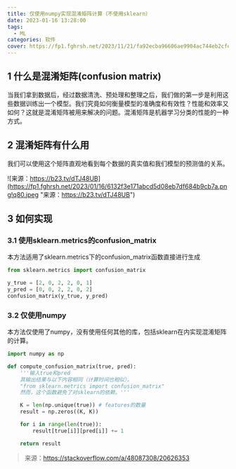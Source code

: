 ```yaml
---
title: 仅使用numpy实现混淆矩阵计算（不使用sklearn）
date: 2023-01-16 13:28:00
tags:
  - ML
categories: 软件
cover: https://fp1.fghrsh.net/2023/11/21/fa92ecba96606ae9904ac744eb2cfe3b.jpg!q80.jpeg
---
```


## 1 什么是混淆矩阵(confusion matrix)
当我们拿到数据后，经过数据清洗、预处理和整理之后，我们做的第一步是利用这些数据训练出一个模型。我们究竟如何衡量模型的准确度和有效性？性能和效率又如何？这就是混淆矩阵被用来解决的问题。混淆矩阵是机器学习分类的性能的一种方式。<!-- more -->

## 2 混淆矩阵有什么用
我们可以使用这个矩阵直观地看到每个数据的真实值和我们模型的预测值的关系。

![来源：https://b23.tv/dTJ48UB](https://fp1.fghrsh.net/2023/01/16/6132f3e171abcd5d08eb7df684b9cb7a.png!q80.jpeg "来源：https://b23.tv/dTJ48UB")

## 3 如何实现

### 3.1 使用sklearn.metrics的confusion_matrix
本方法适用了sklearn.metrics下的confusion_matrix函数直接进行生成
```python
from sklearn.metrics import confusion_matrix

y_true = [2, 0, 2, 2, 0, 1]
y_pred = [0, 0, 2, 2, 0, 2]
confusion_matrix(y_true, y_pred)
```

### 3.2 仅使用numpy

本方法仅使用了numpy，没有使用任何其他的库，包括sklearn在内实现混淆矩阵的计算。

```python
import numpy as np

def compute_confusion_matrix(true, pred):
    '''输入true和pred
    其输出结果与以下内容相同（计算时间也相似）。
    "from sklearn.metrics import confusion_matrix"
    然而，这个函数避免了对sklearn的依赖。'''

    K = len(np.unique(true)) # features的数量
    result = np.zeros((K, K))

    for i in range(len(true)):
        result[true[i]][pred[i]] += 1

    return result
```
> 来源：https://stackoverflow.com/a/48087308/20626353